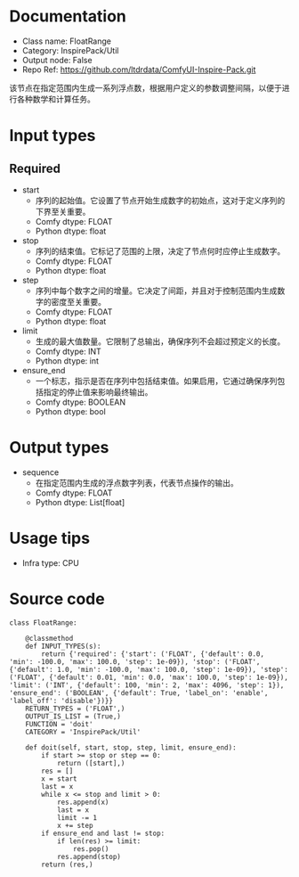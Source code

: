 # Documentation
- Class name: FloatRange
- Category: InspirePack/Util
- Output node: False
- Repo Ref: https://github.com/ltdrdata/ComfyUI-Inspire-Pack.git

该节点在指定范围内生成一系列浮点数，根据用户定义的参数调整间隔，以便于进行各种数学和计算任务。

# Input types
## Required
- start
    - 序列的起始值。它设置了节点开始生成数字的初始点，这对于定义序列的下界至关重要。
    - Comfy dtype: FLOAT
    - Python dtype: float
- stop
    - 序列的结束值。它标记了范围的上限，决定了节点何时应停止生成数字。
    - Comfy dtype: FLOAT
    - Python dtype: float
- step
    - 序列中每个数字之间的增量。它决定了间距，并且对于控制范围内生成数字的密度至关重要。
    - Comfy dtype: FLOAT
    - Python dtype: float
- limit
    - 生成的最大值数量。它限制了总输出，确保序列不会超过预定义的长度。
    - Comfy dtype: INT
    - Python dtype: int
- ensure_end
    - 一个标志，指示是否在序列中包括结束值。如果启用，它通过确保序列包括指定的停止值来影响最终输出。
    - Comfy dtype: BOOLEAN
    - Python dtype: bool

# Output types
- sequence
    - 在指定范围内生成的浮点数字列表，代表节点操作的输出。
    - Comfy dtype: FLOAT
    - Python dtype: List[float]

# Usage tips
- Infra type: CPU

# Source code
```
class FloatRange:

    @classmethod
    def INPUT_TYPES(s):
        return {'required': {'start': ('FLOAT', {'default': 0.0, 'min': -100.0, 'max': 100.0, 'step': 1e-09}), 'stop': ('FLOAT', {'default': 1.0, 'min': -100.0, 'max': 100.0, 'step': 1e-09}), 'step': ('FLOAT', {'default': 0.01, 'min': 0.0, 'max': 100.0, 'step': 1e-09}), 'limit': ('INT', {'default': 100, 'min': 2, 'max': 4096, 'step': 1}), 'ensure_end': ('BOOLEAN', {'default': True, 'label_on': 'enable', 'label_off': 'disable'})}}
    RETURN_TYPES = ('FLOAT',)
    OUTPUT_IS_LIST = (True,)
    FUNCTION = 'doit'
    CATEGORY = 'InspirePack/Util'

    def doit(self, start, stop, step, limit, ensure_end):
        if start >= stop or step == 0:
            return ([start],)
        res = []
        x = start
        last = x
        while x <= stop and limit > 0:
            res.append(x)
            last = x
            limit -= 1
            x += step
        if ensure_end and last != stop:
            if len(res) >= limit:
                res.pop()
            res.append(stop)
        return (res,)
```